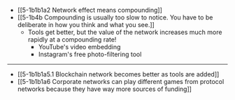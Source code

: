 - [[5-1b1b1a2 Network effect means compounding]]
- [[5-1b4b Compounding is usually too slow to notice. You have to be deliberate in how you think and what you see.]]
  - Tools get better, but the value of the network increases much more rapidly at a compounding rate!
    - YouTube's video embedding
    - Instagram's free photo-filtering tool
---
- [[5-1b1b1a5.1 Blockchain network becomes better as tools are added]]
- [[5-1b1b1a6 Corporate networks can play different games from protocol networks because they have way more sources of funding]]
